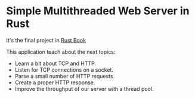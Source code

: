 # Simple Multithreaded Web Server in Rust

It's the final project in [Rust Book](https://doc.rust-lang.org/book/)

This application teach about the next topics:

- Learn a bit about TCP and HTTP.
- Listen for TCP connections on a socket.
- Parse a small number of HTTP requests.
- Create a proper HTTP response.
- Improve the throughput of our server with a thread pool.
